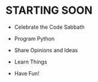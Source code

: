 # STARTING SOON

- Celebrate the Code Sabbath

- Program Python

- Share Opinions and Ideas

- Learn Things

- Have Fun!
